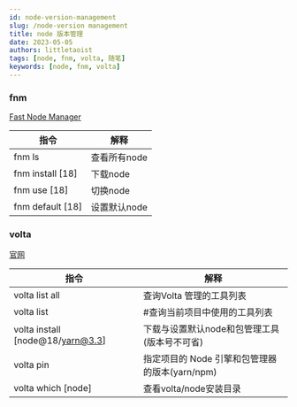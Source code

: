 ```yaml
---
id: node-version-management 
slug: /node-version management 
title: node 版本管理
date: 2023-05-05
authors: littletaoist
tags: [node, fnm, volta, 随笔]
keywords: [node, fnm, volta]
---
```


### fnm

[Fast Node Manager](https://github.com/Schniz/fnm)

| 指令             | 解释         |
| ---------------- | ------------ |
| fnm     ls       | 查看所有node |
| fnm install [18] | 下载node     |
| fnm use [18]     | 切换node     |
| fnm default [18] | 设置默认node |

### volta

[官网](https://volta.sh/)



| 指令                             | 解释                                           |
| -------------------------------- | ---------------------------------------------- |
| volta list all                   | 查询Volta 管理的工具列表                       |
| volta list                       | #查询当前项目中使用的工具列表                  |
| volta install [node@18/yarn@3.3] | 下载与设置默认node和包管理工具(版本号不可省)   |
| volta pin                        | 指定项目的 Node 引擎和包管理器的版本(yarn/npm) |
| volta which [node]               | 查看volta/node安装目录                         |
